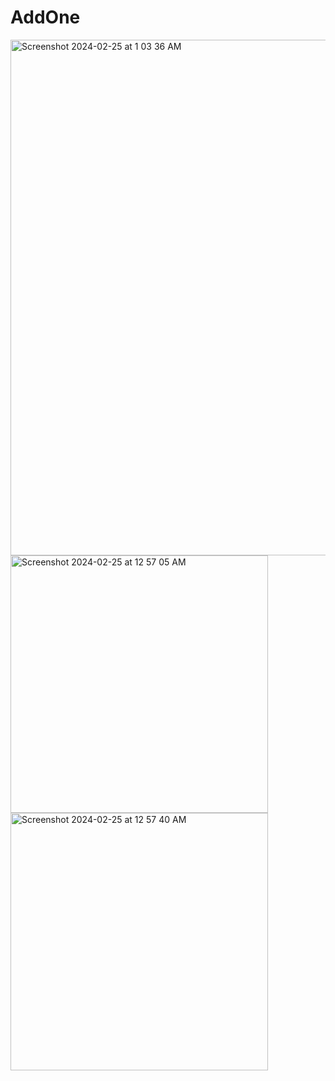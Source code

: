 # AddOne

<img width="825" alt="Screenshot 2024-02-25 at 1 03 36 AM" src="https://github.com/smkilaru213/AddOne/assets/160697161/2da9c0cb-9965-412b-9527-c13251733e0c">
<img width="412" alt="Screenshot 2024-02-25 at 12 57 05 AM" src="https://github.com/smkilaru213/AddOne/assets/160697161/64cf9ae9-2383-4da6-9123-59fcb36bf20f">
<img width="412" alt="Screenshot 2024-02-25 at 12 57 40 AM" src="https://github.com/smkilaru213/AddOne/assets/160697161/b574c606-5deb-4660-8e0e-1b2303f2bbef">
